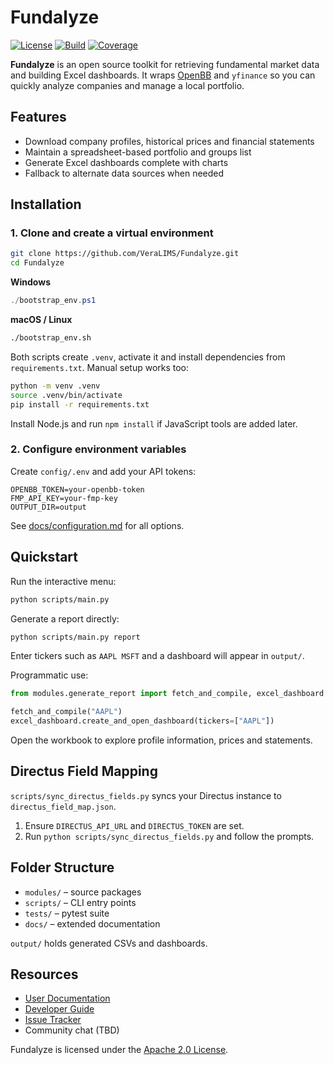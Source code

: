 # Fundalyze

[![License](https://img.shields.io/badge/license-Apache%202.0-blue.svg)](LICENSE)
[![Build](https://img.shields.io/badge/build-manual-lightgrey)](#)
[![Coverage](https://img.shields.io/badge/coverage-100%25-brightgreen)](#)

**Fundalyze** is an open source toolkit for retrieving fundamental market data and building Excel dashboards. It wraps [OpenBB](https://openbb.co/) and `yfinance` so you can quickly analyze companies and manage a local portfolio.

## Features
- Download company profiles, historical prices and financial statements
- Maintain a spreadsheet-based portfolio and groups list
- Generate Excel dashboards complete with charts
- Fallback to alternate data sources when needed

## Installation

### 1. Clone and create a virtual environment
```bash
git clone https://github.com/VeraLIMS/Fundalyze.git
cd Fundalyze
```
**Windows**
```powershell
./bootstrap_env.ps1
```
**macOS / Linux**
```bash
./bootstrap_env.sh
```
Both scripts create `.venv`, activate it and install dependencies from `requirements.txt`.
Manual setup works too:
```bash
python -m venv .venv
source .venv/bin/activate
pip install -r requirements.txt
```
Install Node.js and run `npm install` if JavaScript tools are added later.

### 2. Configure environment variables
Create `config/.env` and add your API tokens:
```env
OPENBB_TOKEN=your-openbb-token
FMP_API_KEY=your-fmp-key
OUTPUT_DIR=output
```
See [docs/configuration.md](docs/configuration.md) for all options.

## Quickstart
Run the interactive menu:
```bash
python scripts/main.py
```
Generate a report directly:
```bash
python scripts/main.py report
```
Enter tickers such as `AAPL MSFT` and a dashboard will appear in `output/`.

Programmatic use:
```python
from modules.generate_report import fetch_and_compile, excel_dashboard

fetch_and_compile("AAPL")
excel_dashboard.create_and_open_dashboard(tickers=["AAPL"])
```
Open the workbook to explore profile information, prices and statements.

## Directus Field Mapping
`scripts/sync_directus_fields.py` syncs your Directus instance to `directus_field_map.json`.
1. Ensure `DIRECTUS_API_URL` and `DIRECTUS_TOKEN` are set.
2. Run `python scripts/sync_directus_fields.py` and follow the prompts.

## Folder Structure
- `modules/` – source packages
- `scripts/` – CLI entry points
- `tests/` – pytest suite
- `docs/` – extended documentation

`output/` holds generated CSVs and dashboards.

## Resources
- [User Documentation](docs/overview.md)
- [Developer Guide](docs/DEVELOPER_GUIDE.md)
- [Issue Tracker](https://github.com/VeraLIMS/Fundalyze/issues)
- Community chat (TBD)

Fundalyze is licensed under the [Apache 2.0 License](LICENSE).
